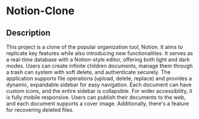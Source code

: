 # Notion-Clone

## Description
This project is a clone of the popular organization tool, Notion. It aims to replicate key features while also introducing new functionalities. It serves as a real-time database with a Notion-style editor, offering both light and dark modes. Users can create infinite children documents, manage them through a trash can system with soft delete, and authenticate securely. The application supports file operations (upload, delete, replace) and provides a dynamic, expandable sidebar for easy navigation. Each document can have custom icons, and the entire sidebar is collapsible. For wider accessibility, it is fully mobile responsive. Users can publish their documents to the web, and each document supports a cover image. Additionally, there's a feature for recovering deleted files.